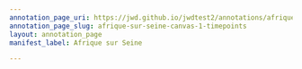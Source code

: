 ```yaml
---
annotation_page_uri: https://jwd.github.io/jwdtest2/annotations/afrique-sur-seine-canvas-1-timepoints.json
annotation_page_slug: afrique-sur-seine-canvas-1-timepoints
layout: annotation_page
manifest_label: Afrique sur Seine

---
```

